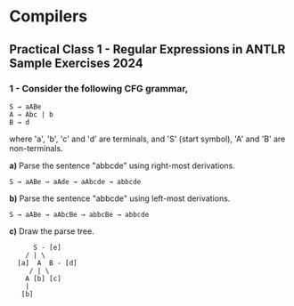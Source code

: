 # Compilers

## Practical Class 1 - Regular Expressions in ANTLR Sample Exercises 2024

### 1 - Consider the following CFG grammar,
```
S → aABe
A → Abc | b
B → d
```
where 'a', 'b', 'c' and 'd' are terminals, and 'S' (start symbol), 'A' and 'B' are non-terminals.

**a)** Parse the sentence "abbcde" using right-most derivations.
```
S → aABe → aAde → aAbcde → abbcde
```

**b)** Parse the sentence "abbcde" using left-most derivations.
```
S → aABe → aAbcBe → abbcBe → abbcde
```

**c)** Draw the parse tree.
```
      S - [e]
    / | \ 
  [a]  A  B - [d]
     / | \
    A [b] [c]
    |
   [b]
```
